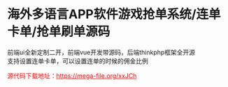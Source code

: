# 海外多语言APP软件游戏抢单系统/连单卡单/抢单刷单源码

前端ui全新定制二开，前端vue开发带源码，后端thinkphp框架全开源<br>支持设置连单卡单，可以设置连单的时候的佣金比例<br>


<p style="color: red;">源代码下载地址：<a href="https://mega-file.org/xxJCh" style="color: red;">https://mega-file.org/xxJCh</a></p>